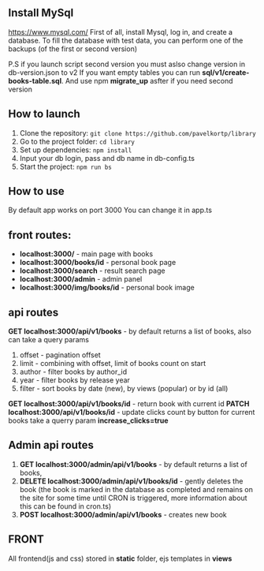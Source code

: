 ## Install MySql 
https://www.mysql.com/
First of all, install Mysql, log in, and create a database.
To fill the database with test data, you can perform one of
the backups (of the first or second version)

P.S if you launch script second version you must aslso 
change version in db-version.json to v2
If you want empty tables you can run **sql/v1/create-books-table.sql**.
And use npm **migrate_up** asfter if you need second version


## How to launch
1. Clone the repository: `git clone https://github.com/pavelkortp/library`
2. Go to the project folder: `cd library`
3. Set up dependencies: `npm install`
4. Input your db login, pass and db name in db-config.ts
5. Start the project: `npm run bs`

## How to use
By default app works on port 3000
You can change it in app.ts

## **front routes**:
* **localhost:3000/** - main page with books
* **localhost:3000/books/id** - personal book page
* **localhost:3000/search** - result search page 
* **localhost:3000/admin** - admin panel
* **localhost:3000/img/books/id** - personal book image

## **api routes**
**GET localhost:3000/api/v1/books** - by default returns a list of books,
also can take a query params
1) offset - pagination offset
2) limit - combining with offset, limit of books count on start
3) author - filter books by author_id
4) year - filter books by release year
5) filter - sort books by date (new), by views (popular) or by id (all)

**GET localhost:3000/api/v1/books/id** - return book with current id
**PATCH localhost:3000/api/v1/books/id** - update clicks count by button for current books
take a querry param **increase_clicks=true**

## **Admin api routes**
1) **GET localhost:3000/admin/api/v1/books** - by default returns a list of books,
2) **DELETE localhost:3000/admin/api/v1/books/id** - gently deletes the book (the book is 
marked in the database as completed and remains on the site for some time until CRON 
is triggered, more information about this can be found in cron.ts)
3) **POST localhost:3000/admin/api/v1/books** - creates new book

## **FRONT**
All frontend(js and css) stored in **static** folder, ejs templates in **views**
